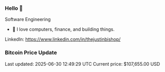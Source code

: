### Hello 🤙  

Software Engineering

- 🔭 I love computers, finance, and building things.
  
LinkedIn: https://www.linkedin.com/in/thejustinbishop/  






















































































































































































































































































































































































































































































































































































































































































































































































### Bitcoin Price Update
Last updated: 2025-06-30 12:49:29 UTC
Current price: $107,655.00 USD
